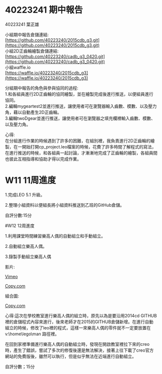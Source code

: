 # 40223241 期中報告

40223241 葉正雄

小組期中報告倉儲連結:  
[https://github.com/40223240/2015cdb_g3.git](https://github.com/40223240/2015cdb_g3.git)  
小組2D正齒輪繪製倉儲連結:  
[https://github.com/40223240/cadb_g3_0420.git](https://github.com/40223240/cadb_g3_0420.git)  
小組waffle.io  
[https://waffle.io/40223240/2015cdb_g3](https://waffle.io/40223240/2015cdb_g3)

分組期中報告的角色與參與協同的過程:  
1.和各組員進行2D正齒輪的協同繪製，並在繪製完成後進行推送，以便組員進行協同。  
2.編輯mygeartest2並進行推送，讓使用者可在瀏覽器輸入齒數、模數、以及壓力角，藉以自動產生2D正齒輪。  
3.編輯twoDgear並進行推送，讓使用者可在瀏覽器之填充欄裡輸入齒數、模數、以及壓力角。

心得:  
在分組進行作業的時候遇到了許多的困難，在組別裡，我負責進行2D正齒輪的繪製，在一開始打開cp_project.leo檔案的時候，花費了許多時間了解程式的寫法，在進行推送的時候，和各組員一起討論，才漸漸地完成了正齒輪的繪製，各組員間也彼此互相指導和協助才得以完成作業。


# W11 11周進度

1.完成LEO 5.1 升級。

2.整理小組資料以便組長將小組資料推送到乙班的GitHub倉儲。


自評分數:15分


#W12 12周進度

1.利用課堂時間練習樂高人偶的自動組立和手動組立。

2.自動組立樂高人偶。

3.錄製手動組立樂高人偶

影片:

[Vimeo](https://vimeo.com/128722608)

[Copy.com](https://copy.com/lFxBUTCrqoXI4NFV)

組合圖:

[Copy.com](https://copy.com/1LMzmIzNshI7kuTA)

心得:這次在學校教室進行樂高人偶的組立時，原先以為是要沿用2014cd GITHUB裡的倉儲程式內容來進行，後來老師才在2015的GITHUB倉儲新增。在進行自動組立的時候，修改了leo裡的程式，這樣一來樂高人偶的零件就不一定要放置在v:\home\lego\man 路徑裡。

在回到家裡準備進行樂高人偶的自動組立時，發現在開啟教室裡拉下來的creo時，產生了錯誤，嘗試了多次的修復後還是無法解決，接著上往下載了creo官方網站的免費版後，雖然可以執行，但是似乎無法在近端進行自動組立。

自評分數；15分